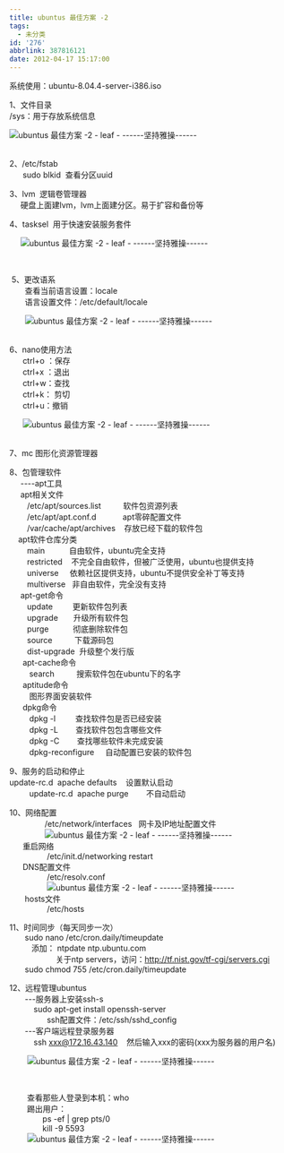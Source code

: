 ```yaml
---
title: ubuntus 最佳方案 -2
tags:
  - 未分类
id: '276'
abbrlink: 387816121
date: 2012-04-17 15:17:00
---
```


系统使用：ubuntu-8.04.4-server-i386.iso  
  
1、文件目录  
/sys：用于存放系统信息  

![ubuntus 最佳方案 -2 - leaf - ------坚持雅操------](http://img5.ph.126.net/cXj5mkGxWJmsMc7bmwVVKg==/2583095861291110315.jpg "ubuntus 最佳方案 -2 - leaf - ------坚持雅操------")

   
2、/etc/fstab  
      sudo blkid  查看分区uuid  
  
3、lvm  逻辑卷管理器  
     硬盘上面建lvm，lvm上面建分区。易于扩容和备份等  
  
4、tasksel  用于快速安装服务套件  

     ![ubuntus 最佳方案 -2 - leaf - ------坚持雅操------](http://img9.ph.126.net/STWB9322u2SY1-r6MX3cOQ==/634163122546532059.jpg "ubuntus 最佳方案 -2 - leaf - ------坚持雅操------")

 

 5、更改语系  
       查看当前语言设置：locale  
       语言设置文件：/etc/default/locale  

       ![ubuntus 最佳方案 -2 - leaf - ------坚持雅操------](http://img8.ph.126.net/WNWkGw6u0Doq-dfdelmgPQ==/3084684269789498848.jpg "ubuntus 最佳方案 -2 - leaf - ------坚持雅操------")

   
6、nano使用方法  
      ctrl+o ：保存  
      ctrl+x ：退出  
      ctrl+w：查找  
      ctrl+k： 剪切  
      ctrl+u：撤销  

      ![ubuntus 最佳方案 -2 - leaf - ------坚持雅操------](http://img2.ph.126.net/99RlVjpIJA2LoTEI86bCtw==/2601954684730730712.jpg "ubuntus 最佳方案 -2 - leaf - ------坚持雅操------")

   
7、mc 图形化资源管理器   
  
8、包管理软件  
     ----apt工具  
     apt相关文件  
        /etc/apt/sources.list          软件包资源列表  
        /etc/apt/apt.conf.d            apt零碎配置文件  
        /var/cache/apt/archives    存放已经下载的软件包  
    apt软件仓库分类  
        main           自由软件，ubuntu完全支持  
        restricted    不完全自由软件，但被广泛使用，ubuntu也提供支持  
        universe     依赖社区提供支持，ubuntu不提供安全补丁等支持  
        multiverse   非自由软件，完全没有支持  
     apt-get命令  
        update         更新软件包列表  
        upgrade       升级所有软件包  
        purge           彻底删除软件包  
        source          下载源码包  
        dist-upgrade  升级整个发行版  
      apt-cache命令  
         search          搜索软件包在ubuntu下的名字  
      aptitude命令  
         图形界面安装软件  
      dpkg命令  
         dpkg -l         查找软件包是否已经安装  
         dpkg -L        查找软件包包含哪些文件  
         dpkg -C        查找哪些软件未完成安装  
         dpkg-reconfigure     自动配置已安装的软件包  
  
9、服务的启动和停止  
 update-rc.d  apache defaults    设置默认启动  
         update-rc.d  apache purge        不自动启动  
  
10、网络配置  
                /etc/network/interfaces   网卡及IP地址配置文件  
                ![ubuntus 最佳方案 -2 - leaf - ------坚持雅操------](http://img2.ph.126.net/1WnTuBHmsufWHtDGPaKQ3w==/1299569967490523612.jpg "ubuntus 最佳方案 -2 - leaf - ------坚持雅操------")  
      重启网络  
                 /etc/init.d/networking restart         
      DNS配置文件  
                 /etc/resolv.conf  
                 ![ubuntus 最佳方案 -2 - leaf - ------坚持雅操------](http://img2.ph.126.net/dp58g5iEd6j07JkpRHcuQQ==/2759580671688692722.jpg "ubuntus 最佳方案 -2 - leaf - ------坚持雅操------")  
       hosts文件  
                 /etc/hosts   
  
11、时间同步（每天同步一次）  
       sudo nano /etc/cron.daily/timeupdate  
          添加： ntpdate ntp.ubuntu.com  
                     关于ntp servers，访问：http://tf.nist.gov/tf-cgi/servers.cgi  
       sudo chmod 755 /etc/cron.daily/timeupdate  
  
12、远程管理ubuntus  
       ---服务器上安装ssh-s  
           sudo apt-get install openssh-server  
                 ssh配置文件：/etc/ssh/sshd\_config  
       ---客户端远程登录服务器  
           ssh xxx@172.16.43.140    然后输入xxx的密码(xxx为服务器的用户名)  

        ![ubuntus 最佳方案 -2 - leaf - ------坚持雅操------](http://img8.ph.126.net/XNEalyrGgPBGQtUW3fdrig==/1275081644516690278.jpg "ubuntus 最佳方案 -2 - leaf - ------坚持雅操------")

 

        查看那些人登录到本机：who  
        踢出用户：  
               ps -ef | grep pts/0  
               kill -9 5593  
        ![ubuntus 最佳方案 -2 - leaf - ------坚持雅操------](http://img0.ph.126.net/HeI2Igi3XztxiaNamKlQYQ==/2655434930305746040.jpg "ubuntus 最佳方案 -2 - leaf - ------坚持雅操------")